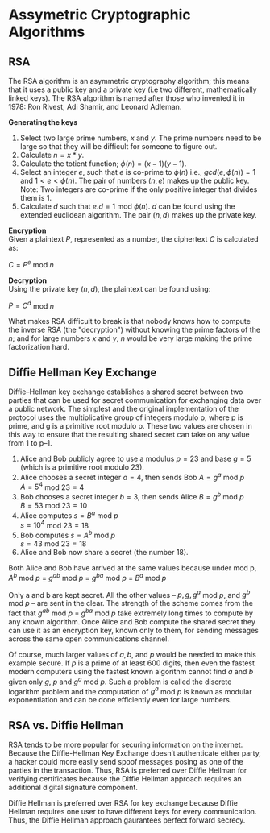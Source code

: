 # Assymetric Cryptographic Algorithms

## RSA

The RSA algorithm is an asymmetric cryptography algorithm; this means that it uses a public key and a private key (i.e two different, mathematically linked keys). The RSA algorithm is named after those who invented it in 1978: Ron Rivest, Adi Shamir, and Leonard Adleman.

**Generating the keys**
1. Select two large prime numbers, $x$ and $y$. The prime numbers need to be large so that they will be difficult for someone to figure out.
2. Calculate $n = x * y$.
3. Calculate the totient function; $\phi(n) = (x-1)(y-1)$.
4. Select an integer $e$, such that $e$ is co-prime to $\phi(n)$ i.e., $gcd(e, \phi(n)) = 1$ and $1 < e < \phi(n)$. The pair of numbers $(n,e)$ makes up the public key.\
Note: Two integers are co-prime if the only positive integer that divides them is 1.
5. Calculate $d$ such that $e.d = 1$ mod $\phi(n)$. $d$ can be found using the extended euclidean algorithm. The pair $(n,d)$ makes up the private key.

**Encryption**\
Given a plaintext $P$, represented as a number, the ciphertext $C$ is calculated as:

$C = P^{e}$ mod $n$

**Decryption**\
Using the private key $(n,d)$, the plaintext can be found using:

$P = C^{d}$ mod $n$

What makes RSA difficult to break is that nobody knows how to compute the inverse RSA (the "decryption") without knowing the prime factors of the $n$; and for large numbers $x$ and $y$, $n$ would be very large making the prime factorization hard. 

## Diffie Hellman Key Exchange

Diffie–Hellman key exchange establishes a shared secret between two parties that can be used for secret communication for exchanging data over a public network.
The simplest and the original implementation of the protocol uses the multiplicative group of integers modulo p, where p is prime, and g is a primitive root modulo p. These two values are chosen in this way to ensure that the resulting shared secret can take on any value from 1 to p–1. 

1. Alice and Bob publicly agree to use a modulus $p = 23$ and base $g = 5$ (which is a primitive root modulo 23).
2. Alice chooses a secret integer $a = 4$, then sends Bob $A = g^a$ mod $p$\
  $A = 5^4$ mod $23 = 4$
3. Bob chooses a secret integer $b = 3$, then sends Alice $B = g^b$ mod $p$\
$B = 53$ mod $23 = 10$
4. Alice computes $s = B^a$ mod $p$\
$s = 10^4$ mod $23 = 18$
5. Bob computes $s = A^b$ mod $p$\
$s = 43$ mod $23 = 18$
6. Alice and Bob now share a secret (the number 18).
   
Both Alice and Bob have arrived at the same values because under mod p, \
$A^b$ mod $p$ = $g^{ab}$ mod $p$ = $g^{ba}$ mod $p$ = $B^a$ mod $p$

Only a and b are kept secret. All the other values – $p, g, g^a$ mod $p$, and $g^b$ mod $p$ – are sent in the clear. The strength of the scheme comes from the fact that $g^{ab}$ mod $p$ = $g^{ba}$ mod $p$ take extremely long times to compute by any known algorithm. Once Alice and Bob compute the shared secret they can use it as an encryption key, known only to them, for sending messages across the same open communications channel.

Of course, much larger values of $a, b,$ and $p$ would be needed to make this example secure. If $p$ is a prime of at least 600 digits, then even the fastest modern computers using the fastest known algorithm cannot find $a$ and $b$ given only $g$, $p$ and $g^a$ mod $p$. Such a problem is called the discrete logarithm problem and the computation of $g^a$ mod $p$ is known as modular exponentiation and can be done efficiently even for large numbers. 

## RSA vs. Diffie Hellman
RSA tends to be more popular for securing information on the internet. Because the Diffie-Hellman Key Exchange doesn’t authenticate either party, a hacker could more easily send spoof messages posing as one of the parties in the transaction. Thus, RSA is preferred over Diffie Hellman for verifying certificates because the Diffie Hellman approach requires an additional digital signature component.

Diffie Hellman is preferred over RSA for key exchange because Diffie Hellman requires one user to have different keys for every communication. Thus, the Diffie Hellman approach gaurantees perfect forward secrecy.